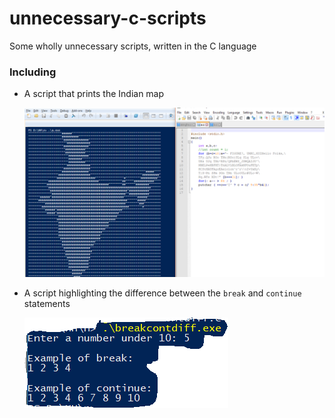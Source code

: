 # unnecessary-c-scripts
Some wholly unnecessary scripts, written in the C language

### Including

- A script that prints the Indian map

    ![result preview](map_of_india/ind1.png)

- A script highlighting the difference between the `break` and `continue` statements

    ![result preview](breakcontdiff/breakcontdiff.png)
